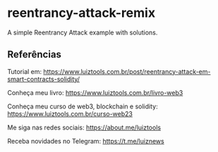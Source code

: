 # reentrancy-attack-remix

A simple Reentrancy Attack example with solutions.

## Referências

Tutorial em: https://www.luiztools.com.br/post/reentrancy-attack-em-smart-contracts-solidity/

Conheça meu livro: https://www.luiztools.com.br/livro-web3

Conheça meu curso de web3, blockchain e solidity: https://www.luiztools.com.br/curso-web23

Me siga nas redes sociais: https://about.me/luiztools

Receba novidades no Telegram: https://t.me/luiznews